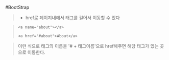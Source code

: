 #BootStrap
> * href로 페이지내에서 태그를 걸어서 이동할 수 있다

> ```
> <a name="about"></a>
> 
> <a href="#about">About</a>
> ```

> 이런 식으로 태그의 이름을 '# + 태그이름'으로 href해주면 해당 태그가 있는 곳으로 이동한다.
>  
